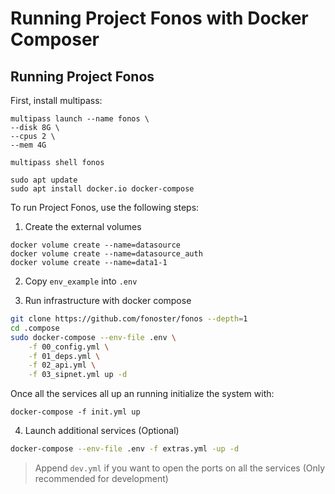 # Running Project Fonos with Docker Composer

## Running Project Fonos

First, install multipass:

```
multipass launch --name fonos \
--disk 8G \
--cpus 2 \
--mem 4G

multipass shell fonos

sudo apt update
sudo apt install docker.io docker-compose
```

To run Project Fonos, use the following steps:

1. Create the external volumes

```
docker volume create --name=datasource
docker volume create --name=datasource_auth
docker volume create --name=data1-1
```

2. Copy `env_example` into `.env`

3. Run infrastructure with docker compose


```bash
git clone https://github.com/fonoster/fonos --depth=1
cd .compose
sudo docker-compose --env-file .env \
    -f 00_config.yml \
    -f 01_deps.yml \
    -f 02_api.yml \
    -f 03_sipnet.yml up -d
```

Once all the services all up an running initialize the system with:

```
docker-compose -f init.yml up
```

4. Launch additional services (Optional)

```bash
docker-compose --env-file .env -f extras.yml -up -d
```

> Append `dev.yml` if you want to open the ports on all the services (Only recommended for development)